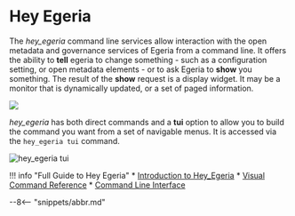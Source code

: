 <!-- SPDX-License-Identifier: CC-BY-4.0 -->
<!-- Copyright Contributors to the Egeria project. -->

# Hey Egeria

The *hey_egeria* command line services allow interaction with the open metadata and governance services of Egeria from a command line. It offers the ability to **tell** egeria to change something - such as a configuration setting, or open metadata elements - or to ask Egeria to **show** you something.  The result of the **show** request is a display widget.  It may be a monitor that is dynamically updated, or a set of paged information.

![](view_platform_status.png)

*hey_egeria* has both direct commands and a **tui** option to allow you to build the command you want from a set of navigable menus.  It is accessed via the `hey_egeria tui` command.

![hey_egeria tui](tui.png)

!!! info "Full Guide to Hey Egeria"
    * [Introduction to Hey_Egeria](https://github.com/odpi/egeria-python/blob/main/pyegeria/commands/doc/hey_egeria%3A%20a%20pyegeria%20command%20line%20interface/README.md)
    * [Visual Command Reference](https://github.com/odpi/egeria-python/blob/main/pyegeria/commands/doc/Visual%20Command%20Reference/README.md)
    * [Command Line Interface](https://github.com/odpi/egeria-python/blob/main/pyegeria/commands/doc/README.md)

--8<-- "snippets/abbr.md"